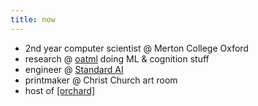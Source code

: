 ```yaml
---
title: now
---
```

- 2nd year computer scientist @ Merton College Oxford
- research @ [oatml](https://oatml.cs.ox.ac.uk/) doing ML & cognition stuff
- engineer @ [Standard AI](https://standard.ai/)
- printmaker @ Christ Church art room
- host of [\[orchard\]](https://lu.ma/orchard)
